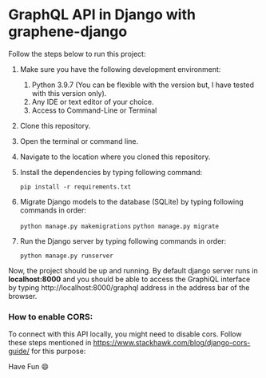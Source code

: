 # GraphQL API in Django with graphene-django


Follow the steps below to run this project:

1.  Make sure you have the following development environment:
    1.  Python 3.9.7 (You can be flexible with the version but, I have tested with this version only).
    1.  Any IDE or text editor of your choice.
    1.  Access to Command-Line or Terminal 

1.  Clone this repository.
1.  Open the terminal or command line.
1.  Navigate to the location where you cloned this repository.
1.  Install the dependencies by typing following command:
  
      `pip install -r requirements.txt`

1.  Migrate Django models to the database (SQLite) by typing following commands in order:

      `python manage.py makemigrations`
      `python manage.py migrate`
      
1.  Run the Django server by typing following commands in order:

      `python manage.py runserver`
      
Now, the project should be up and running. By default django server runs in <b>localhost:8000</b> and you should be able to access the GraphiQL interface by typing
http://localhost:8000/graphql address in the address bar of the browser.

### How to enable CORS:

To connect with this API locally, you might need to disable cors. Follow these steps mentioned in https://www.stackhawk.com/blog/django-cors-guide/ for this purpose:


Have Fun :smile:
